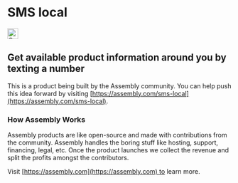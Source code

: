 # SMS local

<a href="https://assembly.com/sms-local/bounties?utm_campaign=assemblage&utm_source=sms-local&utm_medium=repo_badge"><img src="https://asm-badger.herokuapp.com/sms-local/badges/tasks.svg" height="24px" alt="Open Tasks" /></a>

## Get available product information around you by texting a number

This is a product being built by the Assembly community. You can help push this idea forward by visiting [https://assembly.com/sms-local](https://assembly.com/sms-local).

### How Assembly Works

Assembly products are like open-source and made with contributions from the community. Assembly handles the boring stuff like hosting, support, financing, legal, etc. Once the product launches we collect the revenue and split the profits amongst the contributors.

Visit [https://assembly.com](https://assembly.com) to learn more.
